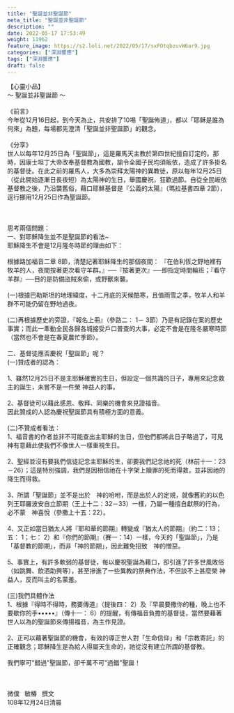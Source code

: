 ```yaml
---
title: "聖誕並非聖誕節"
meta_title: "聖誕並非聖誕節"
description: ""
date: 2022-05-17 17:53:49
weight: 11962
feature_image: https://s2.loli.net/2022/05/17/sxFOtqbzuvW6ar9.jpg
categories: ["深淵響應"]
tags: ["深淵響應"]
draft: false
---
```


【心靈小品】<br />
～ 聖誕並非聖誕節 ～<br />
<br />
《前言》<br />
今年從12月16日起，到今天為止，共安排了10埸「聖誕佈道」，都以「耶稣是誰為何來」為題，每場都先澄清「聖誕並非聖誕節」的觀念。<br />
<br />
《分享》<br />
世人以每年12月25日為「聖誕節」，這是羅馬天主教於第四世紀擅自訂定的。那時，因康士坦丁大帝改奉基督教為國教，諭令全國子民均須皈依，造成了許多掛名的基督徒。在此之前的羅馬人，大多為崇拜太陽神的異教徒，原以每年12月25日（從此開始逐漸日長夜短）為太陽神的生日，舉國慶祝，狂歡過節。自從全民皈依基督教之後，乃沿襲舊俗，藉口耶穌基督是『公義的太陽』（瑪拉基書四章 2節），逕行挪用12月25日作為聖誕節。<br />
<br />
&nbsp;<br />
<br />
思考兩個問題：<br />
一、對耶穌降生並不是聖誕節的看法~<br />
耶穌降生不會是12月隆冬時節的理由如下：<br />
<br />
根據路加福音二章 8節，清楚記著耶穌降生的那個夜間： 『在伯利恆之野地裡有牧羊的人，夜間按著更次看守羊群。』──『按著更次』──即指定時間輪班；『看守羊群』──目的是防備盜賊來偷，或野獸來襲。<br />
<br />
(一)根據巴勒斯坦的地理緯度，十二月底的天候酷寒，且值雨雪之季，牧羊人和羊群不可能仍留在野地過夜。<br />
<br />
(二)再根據歷史的旁證，『報名上冊』（參路二： 1－ 3節）乃是有記錄在案的歷史事實；而此一牽動全民各歸各城接受戶口普查的大事，必定不會是在隆冬嚴寒時節（當然也不會是在春夏農忙季節）。<br />
<br />
二、基督徒應否慶祝「聖誕節」呢？<br />
(一)贊成者的認為：<br />
<br />
1、雖然12月25日不是主耶穌確實的生日，但設定一個共識的日子，專用來記念救主的誕生，未嘗不是一件榮 神益人的事。<br />
<br />
2、基督徒可以藉此感恩、敬拜、同樂的機會來見證福音。<br />
因此贊成的人認為慶祝聖誕節具有積極方面的意義。<br />
<br />
(二)不贊成者看法：<br />
1、福音書的作者並非不可能查出主耶穌的生日，但他們都將此日子略過了，可見 神有意藉此使我們不像世人一樣重視生日。<br />
<br />
2、聖經並沒有要我們信徒記念主耶穌的生，卻要我們記念祂的死（林前十一：23－26）；這是特別強調，我們是因相信祂在十字架上贖罪的死而得救，並非因祂的降生而得救。<br />
<br />
3、所謂「聖誕節」並不是出於　神的吩咐，而是出於人的定規，就像舊約的以色列王耶羅波安自立節期（王上十二：32－33）一樣，乃屬一種擅自獻祭的行為，必不蒙　神喜悅（參撒上十五：22）。<br />
<br />
4、又正如當日猶太人將『耶和華的節期』轉變成『猶太人的節期』（約二：13；五： 1；七： 2）和『你們的節期』（賽一：14）一樣，今天的「聖誕節」，乃是「基督教的節期」，而非「神的節期」，因此難免招致　神的憎惡。<br />
<br />
5、事實上，有許多軟弱的基督徒，每以慶祝聖誕為藉口，卻引進了許多世風敗俗（如跳舞、飲酒助興等），甚至摻進了一些異教的祭典作法，不但談不上甚麼榮 神益人，反而叫主的名蒙羞。<br />
<br />
(三)我們具體作法<br />
1、根據『得時不得時，務要傳道』（提後四： 2）及『早晨要撒你的種，晚上也不要歇你的手•••••』（傳十一： 6）的提醒，有傳福音負擔的基督徒，當然要藉著世人以為的聖誕節來傳揚福音，為主作見證。<br />
<br />
2、正可以藉著聖誕節的機會，有效的導正世人對「生命信仰」和「宗教寄託」的正確觀念；耶穌降生是為給人得屬天生命的，祂從沒有建立所謂的基督教。<br />
<br />
我們寧可"錯過"聖誕節，卻千萬不可"過錯"聖誕！<br />
<br />
&nbsp;<br />
<br />
微僕   敏椿   撰文<br />
108年12月24日清晨
        